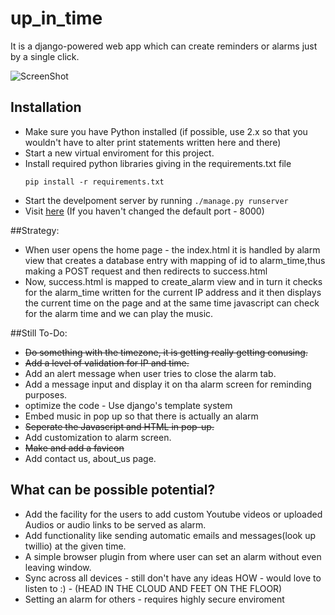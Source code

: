# up_in_time
It is a django-powered web app which can create reminders or alarms just by a single click.

![ScreenShot](https://raw.github.com/RJ722/up_in_time/master/static/screenshots/overview.png)

## Installation
* Make sure you have Python installed (if possible, use 2.x so that you wouldn't have to alter print statements written here and there)
* Start a new virtual enviroment for this project.
* Install required python libraries giving in the requirements.txt file
    ```
    pip install -r requirements.txt
    ```
* Start the develpoment server by running ```./manage.py runserver```
* Visit [here](http://127.0.0.1:8000/alarm/) (If you haven't changed the default port - 8000)

##Strategy:
* When user opens the home page - the index.html it is handled by alarm view that creates a database entry with mapping of id to alarm_time,thus making a POST request and then redirects to success.html
* Now, success.html is mapped to create_alarm view and in turn it checks for the alarm_time written for the current IP address and it then displays the current time on the page and at the same time javascript can check for the alarm time and we can play the music.

##Still To-Do:

* ~~Do something with the timezone, it is getting really getting conusing.~~
* ~~Add a level of validation for IP and time.~~
* Add an alert message when user tries to close the alarm tab.
* Add a message input and display it on tha alarm screen for reminding purposes.
* optimize the code - Use django's template system
* Embed music in pop up so that there is actually an alarm
* ~~Seperate the Javascript and HTML in pop-up.~~
* Add customization to alarm screen.
* ~~Make and add a favicon~~
* Add contact us, about_us page.
	
## What can be possible potential?
* Add the facility for the users to add custom Youtube videos or uploaded Audios or audio links to be served as alarm.
* Add functionality like sending automatic emails and messages(look up twillio) at the given time.
* A simple browser plugin from where user can set an alarm without even leaving window.
* Sync across all devices - still don't have any ideas HOW - would love to listen to :) - (HEAD IN THE CLOUD AND FEET ON THE FLOOR) 
* Setting an alarm for others - requires highly secure enviroment
